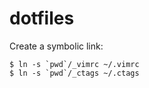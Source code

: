 # dotfiles

Create a symbolic link:

```shell
$ ln -s `pwd`/_vimrc ~/.vimrc
$ ln -s `pwd`/_ctags ~/.ctags
```
